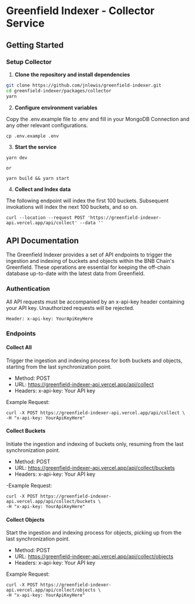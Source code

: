 # Greenfield Indexer - Collector Service

## Getting Started

### Setup Collector

1. **Clone the repository and install dependencies**

```bash
git clone https://github.com/jnlewis/greenfield-indexer.git
cd greenfield-indexer/packages/collector
yarn
```

2. **Configure environment variables**

Copy the .env.example file to .env and fill in your MongoDB Connection and any other relevant configurations.

```
cp .env.example .env
```

3. **Start the service**

```
yarn dev

or

yarn build && yarn start
```

4. **Collect and Index data**

The following endpoint will index the first 100 buckets. Subsequent invokations will index the next 100 buckets, and so on.

```
curl --location --request POST 'https://greenfield-indexer-api.vercel.app/api/collect' --data ''
```

## API Documentation
The Greenfield Indexer provides a set of API endpoints to trigger the ingestion and indexing of buckets and objects within the BNB Chain's Greenfield. These operations are essential for keeping the off-chain database up-to-date with the latest data from Greenfield.

### Authentication
All API requests must be accompanied by an x-api-key header containing your API key. Unauthorized requests will be rejected.

```
Header: x-api-key: YourApiKeyHere
```

### Endpoints

#### Collect All
Trigger the ingestion and indexing process for both buckets and objects, starting from the last synchronization point.

- Method: POST
- URL: https://greenfield-indexer-api.vercel.app/api/collect
- Headers: x-api-key: Your API key

Example Request:

```
curl -X POST https://greenfield-indexer-api.vercel.app/api/collect \
-H "x-api-key: YourApiKeyHere"
```

#### Collect Buckets
Initiate the ingestion and indexing of buckets only, resuming from the last synchronization point.

- Method: POST
- URL: https://greenfield-indexer-api.vercel.app/api/collect/buckets
- Headers: x-api-key: Your API key

-Example Request:

```
curl -X POST https://greenfield-indexer-api.vercel.app/api/collect/buckets \
-H "x-api-key: YourApiKeyHere"
```

#### Collect Objects
Start the ingestion and indexing process for objects, picking up from the last synchronization point.

- Method: POST
- URL: https://greenfield-indexer-api.vercel.app/api/collect/objects
- Headers: x-api-key: Your API key

Example Request:

```
curl -X POST https://greenfield-indexer-api.vercel.app/api/collect/objects \
-H "x-api-key: YourApiKeyHere"
```
